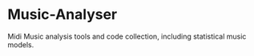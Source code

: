 # Music-Analyser
Midi Music analysis tools and code collection, including statistical music models.
